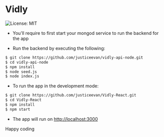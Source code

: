 # Vidly

![License: MIT](https://img.shields.io/badge/Language-Javascript-green.svg)

- You'll require to first start your mongod service to run the backend for the app

- Run the backend by executing the following:

```bash
$ git clone https://github.com/justiceevan/vidly-api-node.git
$ cd vidly-api-node
$ npm install
$ node seed.js
$ node index.js
```

- To run the app in the development mode:

```bash
$ git clone https://github.com/justiceevan/Vidly-React.git
$ cd Vidly-React
$ npm install
$ npm start
```

- The app will run on [http://localhost:3000](http://localhost:3000)

Happy coding
